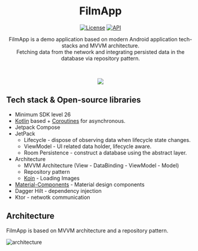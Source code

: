 <h1 align="center">FilmApp</h1>

<p align="center">
  <a href="https://opensource.org/licenses/Apache-2.0"><img alt="License" src="https://img.shields.io/badge/License-Apache%202.0-blue.svg"/></a>
  <a href="https://android-arsenal.com/api?level=26"><img alt="API" src="https://img.shields.io/badge/API-21%2B-brightgreen.svg?style=flat"/></a>
</p>

<p align="center">  
FilmApp is a demo application based on modern Android application tech-stacks and MVVM architecture.<br>
Fetching data from the network and integrating persisted data in the database via repository pattern.
</p>
</br>

<p align="center">
<img src="https://sun9-2.userapi.com/impg/k7lFP2wimxusG-QeHqnw-my85fBgjBbCk9leSQ/cy6t-K6EP_A.jpg?size=1418x1177&quality=95&sign=1febb1eb8fb39d921f364599479f4679&type=album"/>
</p>

## Tech stack & Open-source libraries
- Minimum SDK level 26
- [Kotlin](https://kotlinlang.org/) based + [Coroutines](https://github.com/Kotlin/kotlinx.coroutines) for asynchronous.
- Jetpack Compose
- JetPack
  - Lifecycle - dispose of observing data when lifecycle state changes.
  - ViewModel - UI related data holder, lifecycle aware.
  - Room Persistence - construct a database using the abstract layer.
- Architecture
  - MVVM Architecture (View - DataBinding - ViewModel - Model)
  - Repository pattern
  - [Koin](https://github.com/InsertKoinIO/koin) - Loading Images
- [Material-Components](https://github.com/material-components/material-components-android) - Material design components
- Dagger Hilt - dependency injection
- Ktor - netwotk communication
  
## Architecture
FilmApp is based on MVVM architecture and a repository pattern.

![architecture](https://user-images.githubusercontent.com/24237865/77502018-f7d36000-6e9c-11ea-92b0-1097240c8689.png)
